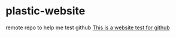 # plastic-website
remote repo to help me test github
[This is a website test for github](http://https://github.com)
